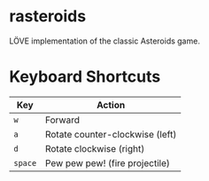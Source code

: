 rasteroids
==========

LÖVE implementation of the classic Asteroids game.

Keyboard Shortcuts
==========
| Key           | Action                          |
| ------------- | ------------------------------- |
| `w`           | Forward                         |
| `a`           | Rotate counter-clockwise (left) |
| `d`           | Rotate clockwise (right)        |
| `space`       | Pew pew pew! (fire projectile)  |
